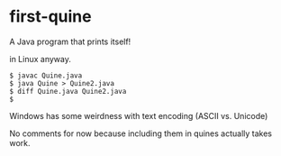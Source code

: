 # first-quine
A Java program that prints itself!

in Linux anyway.
```
$ javac Quine.java
$ java Quine > Quine2.java
$ diff Quine.java Quine2.java
$
```
Windows has some weirdness with text encoding (ASCII vs. Unicode)

No comments for now because including them in quines actually takes work.
